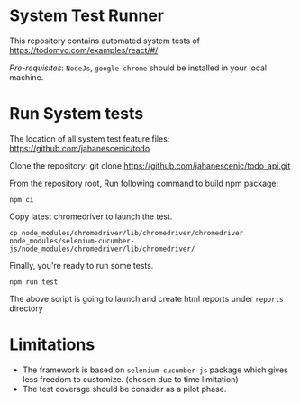System Test Runner
=================

This repository contains automated system tests of https://todomvc.com/examples/react/#/

*Pre-requisites*: `NodeJs`, `google-chrome` should be installed in your local machine.


Run System tests
================

The location of all system test feature files: https://github.com/jahanescenic/todo

Clone the repository: git clone https://github.com/jahanescenic/todo_api.git

From the repository root, Run following command to build npm package:
```
npm ci
```

Copy latest chromedriver to launch the test.
```
cp node_modules/chromedriver/lib/chromedriver/chromedriver node_modules/selenium-cucumber-js/node_modules/chromedriver/lib/chromedriver/
```

Finally, you're ready to run some tests.  

```
npm run test
```
The above script is going to launch and create html reports under `reports` directory

Limitations
================

- The framework is based on `selenium-cucumber-js` package which gives less freedom to customize. (chosen due to time limitation)
- The test coverage should be consider as a pilot phase. 

